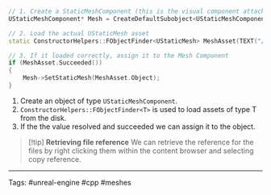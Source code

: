 ```cpp 

// 1. Create a StaticMeshComponent (this is the visual component attached to your actor)
UStaticMeshComponent* Mesh = CreateDefaultSubobject<UStaticMeshComponent>(TEXT("MeshComp"));

// 2. Load the actual UStaticMesh asset
static ConstructorHelpers::FObjectFinder<UStaticMesh> MeshAsset(TEXT("/Game/StarterContent/Shapes/Shape_Cone.Shape_Cone"));

// 3. If it loaded correctly, assign it to the Mesh Component
if (MeshAsset.Succeeded())
{
    Mesh->SetStaticMesh(MeshAsset.Object);
}

```

1) Create an object of type `UStaticMeshComponent`.
2) `ConstructorHelpers::FObjectFinder<T>` is used to load assets of type T from the disk. 
3) If the the value resolved and succeeded we can assign it to the object.

> [!tip] **Retrieving file reference**
> We can retrieve the reference for the files by right clicking them within the content browser and selecting copy reference.

___
Tags: #unreal-engine #cpp #meshes